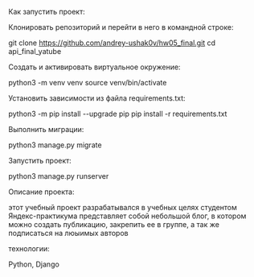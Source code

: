 Как запустить проект:

Клонировать репозиторий и перейти в него в командной строке:

git clone https://github.com/andrey-ushak0v/hw05_final.git
cd api_final_yatube

Cоздать и активировать виртуальное окружение:

python3 -m venv venv
source venv/bin/activate

Установить зависимости из файла requirements.txt:

python3 -m pip install --upgrade pip
pip install -r requirements.txt

Выполнить миграции:

python3 manage.py migrate

Запустить проект:

python3 manage.py runserver

Описание проекта:

этот учебный проект разрабатывался в учебных целях студентом Яндекс-практикума
представляет собой небольшой блог, в котором можно создать публикацию, закрепить ее в группе, а так же подписаться на люыимых авторов

технологии:

Python, Django
